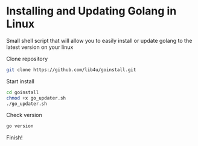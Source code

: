 
# Installing and Updating Golang in Linux
Small shell script that will allow you to easily install or update golang to the latest version on your linux

Clone repository
```sh
git clone https://github.com/lib4u/goinstall.git
```
Start install
```sh
cd goinstall
chmod +x go_updater.sh
./go_updater.sh
```
Check version
```sh
go version
```
Finish!
